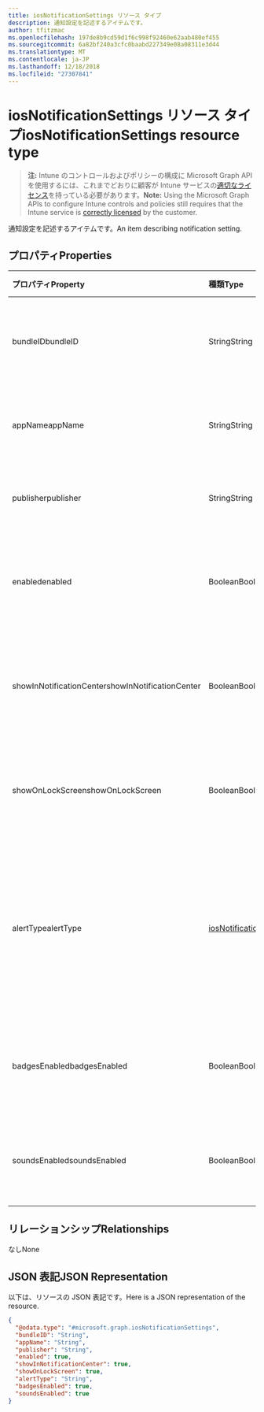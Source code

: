 ```yaml
---
title: iosNotificationSettings リソース タイプ
description: 通知設定を記述するアイテムです。
author: tfitzmac
ms.openlocfilehash: 197de8b9cd59d1f6c998f92460e62aab480ef455
ms.sourcegitcommit: 6a82bf240a3cfc0baabd227349e08a08311e3d44
ms.translationtype: MT
ms.contentlocale: ja-JP
ms.lasthandoff: 12/18/2018
ms.locfileid: "27307841"
---
```

# <a name="iosnotificationsettings-resource-type"></a><span data-ttu-id="45c9c-103">iosNotificationSettings リソース タイプ</span><span class="sxs-lookup"><span data-stu-id="45c9c-103">iosNotificationSettings resource type</span></span>

> <span data-ttu-id="45c9c-104">**注:** Intune のコントロールおよびポリシーの構成に Microsoft Graph API を使用するには、これまでどおりに顧客が Intune サービスの[適切なライセンス](https://go.microsoft.com/fwlink/?linkid=839381)を持っている必要があります。</span><span class="sxs-lookup"><span data-stu-id="45c9c-104">**Note:** Using the Microsoft Graph APIs to configure Intune controls and policies still requires that the Intune service is [correctly licensed](https://go.microsoft.com/fwlink/?linkid=839381) by the customer.</span></span>

<span data-ttu-id="45c9c-105">通知設定を記述するアイテムです。</span><span class="sxs-lookup"><span data-stu-id="45c9c-105">An item describing notification setting.</span></span>
## <a name="properties"></a><span data-ttu-id="45c9c-106">プロパティ</span><span class="sxs-lookup"><span data-stu-id="45c9c-106">Properties</span></span>
|<span data-ttu-id="45c9c-107">プロパティ</span><span class="sxs-lookup"><span data-stu-id="45c9c-107">Property</span></span>|<span data-ttu-id="45c9c-108">種類</span><span class="sxs-lookup"><span data-stu-id="45c9c-108">Type</span></span>|<span data-ttu-id="45c9c-109">説明</span><span class="sxs-lookup"><span data-stu-id="45c9c-109">Description</span></span>|
|:---|:---|:---|
|<span data-ttu-id="45c9c-110">bundleID</span><span class="sxs-lookup"><span data-stu-id="45c9c-110">bundleID</span></span>|<span data-ttu-id="45c9c-111">String</span><span class="sxs-lookup"><span data-stu-id="45c9c-111">String</span></span>|<span data-ttu-id="45c9c-112">これらの通知設定を適用するアプリのバンドル ID。</span><span class="sxs-lookup"><span data-stu-id="45c9c-112">Bundle id of app to which to apply these notification settings.</span></span>|
|<span data-ttu-id="45c9c-113">appName</span><span class="sxs-lookup"><span data-stu-id="45c9c-113">appName</span></span>|<span data-ttu-id="45c9c-114">String</span><span class="sxs-lookup"><span data-stu-id="45c9c-114">String</span></span>|<span data-ttu-id="45c9c-115">bundleID に関連するアプリケーション名。</span><span class="sxs-lookup"><span data-stu-id="45c9c-115">Application name to be associated with the bundleID.</span></span>|
|<span data-ttu-id="45c9c-116">publisher</span><span class="sxs-lookup"><span data-stu-id="45c9c-116">publisher</span></span>|<span data-ttu-id="45c9c-117">String</span><span class="sxs-lookup"><span data-stu-id="45c9c-117">String</span></span>|<span data-ttu-id="45c9c-118">bundleID に関連するパブリッシャー。</span><span class="sxs-lookup"><span data-stu-id="45c9c-118">Publisher to be associated with the bundleID.</span></span>|
|<span data-ttu-id="45c9c-119">enabled</span><span class="sxs-lookup"><span data-stu-id="45c9c-119">enabled</span></span>|<span data-ttu-id="45c9c-120">Boolean</span><span class="sxs-lookup"><span data-stu-id="45c9c-120">Boolean</span></span>|<span data-ttu-id="45c9c-121">通知がこのアプリで許可されているかどうかを示します。</span><span class="sxs-lookup"><span data-stu-id="45c9c-121">Indicates whether notifications are allowed for this app.</span></span>|
|<span data-ttu-id="45c9c-122">showInNotificationCenter</span><span class="sxs-lookup"><span data-stu-id="45c9c-122">showInNotificationCenter</span></span>|<span data-ttu-id="45c9c-123">Boolean</span><span class="sxs-lookup"><span data-stu-id="45c9c-123">Boolean</span></span>|<span data-ttu-id="45c9c-124">通知センターに通知を表示できるかどうかを示します。</span><span class="sxs-lookup"><span data-stu-id="45c9c-124">Indicates whether notifications can be shown in notification center.</span></span>|
|<span data-ttu-id="45c9c-125">showOnLockScreen</span><span class="sxs-lookup"><span data-stu-id="45c9c-125">showOnLockScreen</span></span>|<span data-ttu-id="45c9c-126">Boolean</span><span class="sxs-lookup"><span data-stu-id="45c9c-126">Boolean</span></span>|<span data-ttu-id="45c9c-127">ロック画面に通知を表示できるかどうかを示します。</span><span class="sxs-lookup"><span data-stu-id="45c9c-127">Indicates whether notifications can be shown on the lock screen.</span></span>|
|<span data-ttu-id="45c9c-128">alertType</span><span class="sxs-lookup"><span data-stu-id="45c9c-128">alertType</span></span>|[<span data-ttu-id="45c9c-129">iosNotificationAlertType</span><span class="sxs-lookup"><span data-stu-id="45c9c-129">iosNotificationAlertType</span></span>](../resources/intune-deviceconfig-iosnotificationalerttype.md)|<span data-ttu-id="45c9c-130">このアプリの通知用の警告の種類を示します。</span><span class="sxs-lookup"><span data-stu-id="45c9c-130">Indicates the type of alert for notifications for this app.</span></span> <span data-ttu-id="45c9c-131">可能な値は、`deviceDefault`、`banner`、`modal`、`none` です。</span><span class="sxs-lookup"><span data-stu-id="45c9c-131">Possible values are: `deviceDefault`, `banner`, `modal`, `none`.</span></span>|
|<span data-ttu-id="45c9c-132">badgesEnabled</span><span class="sxs-lookup"><span data-stu-id="45c9c-132">badgesEnabled</span></span>|<span data-ttu-id="45c9c-133">Boolean</span><span class="sxs-lookup"><span data-stu-id="45c9c-133">Boolean</span></span>|<span data-ttu-id="45c9c-134">バッジがこのアプリで許可されているかどうかを示します。</span><span class="sxs-lookup"><span data-stu-id="45c9c-134">Indicates whether badges are allowed for this app.</span></span>|
|<span data-ttu-id="45c9c-135">soundsEnabled</span><span class="sxs-lookup"><span data-stu-id="45c9c-135">soundsEnabled</span></span>|<span data-ttu-id="45c9c-136">Boolean</span><span class="sxs-lookup"><span data-stu-id="45c9c-136">Boolean</span></span>|<span data-ttu-id="45c9c-137">サウンドがこのアプリで許可されているかどうかを示します。</span><span class="sxs-lookup"><span data-stu-id="45c9c-137">Indicates whether sounds are allowed for this app.</span></span>|

## <a name="relationships"></a><span data-ttu-id="45c9c-138">リレーションシップ</span><span class="sxs-lookup"><span data-stu-id="45c9c-138">Relationships</span></span>
<span data-ttu-id="45c9c-139">なし</span><span class="sxs-lookup"><span data-stu-id="45c9c-139">None</span></span>
## <a name="json-representation"></a><span data-ttu-id="45c9c-140">JSON 表記</span><span class="sxs-lookup"><span data-stu-id="45c9c-140">JSON Representation</span></span>
<span data-ttu-id="45c9c-141">以下は、リソースの JSON 表記です。</span><span class="sxs-lookup"><span data-stu-id="45c9c-141">Here is a JSON representation of the resource.</span></span>
<!-- {
  "blockType": "resource",
  "@odata.type": "microsoft.graph.iosNotificationSettings"
}
-->
``` json
{
  "@odata.type": "#microsoft.graph.iosNotificationSettings",
  "bundleID": "String",
  "appName": "String",
  "publisher": "String",
  "enabled": true,
  "showInNotificationCenter": true,
  "showOnLockScreen": true,
  "alertType": "String",
  "badgesEnabled": true,
  "soundsEnabled": true
}
```



